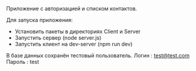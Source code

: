 Приложение с авторизацией и списком контактов.

Для запуска приложения:
- Установить пакеты в директориях Client и Server
- Запустить сервер (node server.js)
- Запустить клиент на dev-server (npm run dev)

В базе данных сохранён тестовый пользователь.
Логин : test@test.com
Пароль : test